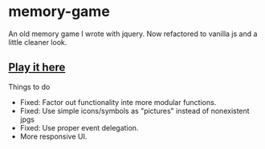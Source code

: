 # memory-game
An old memory game I wrote with jquery. Now refactored to vanilla js and a little cleaner look.

## [Play it here](https://johnarvid.github.io/memory-game/)

Things to do
- Fixed: Factor out functionality inte more modular functions.
- Fixed: Use simple icons/symbols as "pictures" instead of nonexistent jpgs
- Fixed: Use proper event delegation.
- More responsive UI.  

